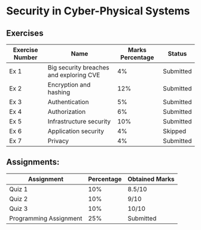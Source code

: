 # Security in Cyber-Physical Systems

## Exercises

| Exercise Number | Name | Marks Percentage | Status |
| --- | --- | --- | --- |
| Ex 1 | Big security breaches and exploring CVE | 4% | Submitted |
| Ex 2 | Encryption and hashing | 12% | Submitted |
| Ex 3 | Authentication | 5% | Submitted |
| Ex 4 | Authorization | 6% | Submitted |
| Ex 5 | Infrastructure security | 10% | Submitted |
| Ex 6 | Application security | 4% | Skipped |
| Ex 7 | Privacy | 4% | Submitted |


## Assignments:

| Assignment | Percentage | Obtained Marks |
| --- | --- | --- |
| Quiz 1 | 10% | 8.5/10 |
| Quiz 2 | 10% | 9/10 |
| Quiz 3 | 10% | 10/10 |
| Programming Assignment | 25% | Submitted |
